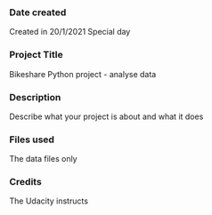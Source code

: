 ### Date created
Created in 20/1/2021
Special day 

### Project Title
Bikeshare Python project - analyse data 

### Description
Describe what your project is about and what it does

### Files used
The data files only 

### Credits
The Udacity instructs 
